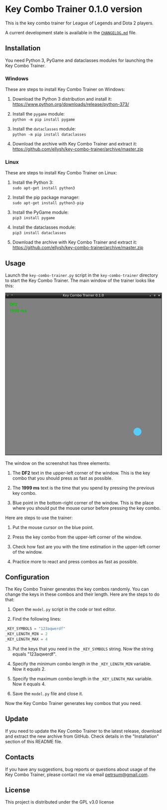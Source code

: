 # Key Combo Trainer 0.1.0 version

This is the key combo trainer for League of Legends and Dota 2 players.

A current development state is available in the [`CHANGELOG.md`](CHANGELOG.md) file.

## Installation

You need Python 3, PyGame and dataclasses modules for launching the Key Combo Trainer.

### Windows

These are steps to install Key Combo Trainer on Windows:

1. Download the Python 3 distribution and install it:<br/>
https://www.python.org/downloads/release/python-373/

2. Install the `pygame` module:<br/>
`python -m pip install pygame`

3. Install the `dataclasses` module:<br/>
`python -m pip install dataclasses`

4. Download the archive with Key Combo Trainer and extract it:<br/>
https://github.com/ellysh/key-combo-trainer/archive/master.zip

### Linux

These are steps to install Key Combo Trainer on Linux:

1. Install the Python 3:<br/>
`sudo apt-get install python3`

2. Install the pip package manager:<br/>
`sudo apt-get install python3-pip`

3. Install the PyGame module:<br/>
`pip3 install pygame`

4. Install the dataclasses module:<br/>
`pip3 install dataclasses`

5. Download the archive with Key Combo Trainer and extract it:<br/>
https://github.com/ellysh/key-combo-trainer/archive/master.zip

## Usage

Launch the `key-combo-trainer.py` script in the `key-combo-trainer` directory to start the Key Combo Trainer. The main window of the trainer looks like this:

![Key Combo Trainer](images/readme/key-combo-trainer-window.png)

The window on the screenshot has three elements:

1. The **DF2** text in the upper-left corner of the window. This is the key combo that you should press as fast as possible.

2. The **1999 ms** text is the time that you spend by pressing the previous key combo.

3. Blue point in the bottom-right corner of the window. This is the place where you should put the mouse cursor before pressing the key combo.

Here are steps to use the trainer:

1. Put the mouse cursor on the blue point.

2. Press the key combo from the upper-left corner of the window.

3. Check how fast are you with the time estimation in the upper-left corner of the window.

4. Practice more to react and press combos as fast as possible.

## Configuration

The Key Combo Trainer generates the key combos randomly. You can change the keys in these combos and their length. Here are the steps to do that:

1. Open the `model.py` script in the code or text editor.

2. Find the following lines:
```Python
_KEY_SYMBOLS = "123aqwerdf"
_KEY_LENGTH_MIN = 2
_KEY_LENGTH_MAX = 4
```

3. Put the keys that you need in the `_KEY_SYMBOLS` string. Now the string equals "123aqwerdf".

4. Specify the minimum combo length in the `_KEY_LENGTH_MIN` variable. Now it equals 2.

5. Specify the maximum combo length in the `_KEY_LENGTH_MAX` variable. Now it equals 4.

6. Save the `model.py` file and close it.

Now the Key Combo Trainer generates key combos that you need.

## Update

If you need to update the Key Combo Trainer to the latest release, download and extract the new archive from GitHub. Check details in the "Installation" section of this README file.

## Contacts

If you have any suggestions, bug reports or questions about usage of the Key Combo Trainer, please contact me via email petrsum@gmail.com.

## License

This project is distributed under the GPL v3.0 license
